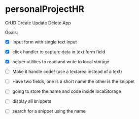 # personalProjectHR




CrUD Create Update Delete App

Goals:

- [x] Input form with single text input

- [x] click handler to capture data in text form field

- [x] helper utilities to read and write to local storage

- [ ] Make it handle code! (use a textarea instead of a text)

- [ ] Have two fields, one is a short name the other is the snippet

- [ ] going to store the name and code inside localStorage

- [ ] display all snippets

- [ ] search for a snippet using the name